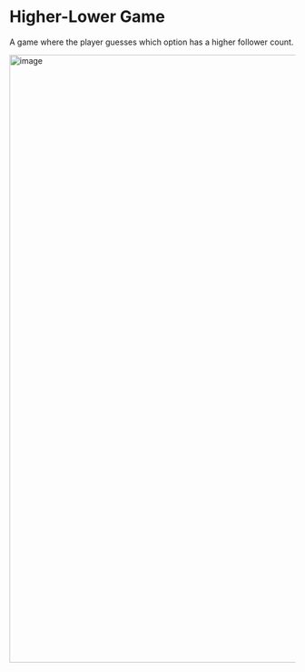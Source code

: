 # Higher-Lower Game
A game where the player guesses which option has a higher follower count.

<img width="1068" alt="image" src="https://github.com/user-attachments/assets/128f6392-96e9-411e-bfdd-a18d7c715051">
